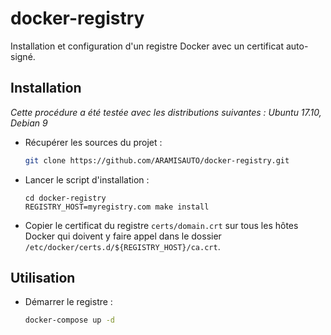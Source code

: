 # docker-registry

Installation et configuration d'un registre Docker avec un certificat auto-signé.

## Installation

*Cette procédure a été testée avec les distributions suivantes : Ubuntu 17.10, Debian 9*

- Récupérer les sources du projet :
    ```sh
    git clone https://github.com/ARAMISAUTO/docker-registry.git
    ```
- Lancer le script d'installation :
     ```
     cd docker-registry
     REGISTRY_HOST=myregistry.com make install
     ```
- Copier le certificat du registre `certs/domain.crt` sur tous les hôtes Docker qui doivent y faire appel dans le dossier `/etc/docker/certs.d/${REGISTRY_HOST}/ca.crt`.

## Utilisation

- Démarrer le registre :
    ```sh
    docker-compose up -d
    ```

